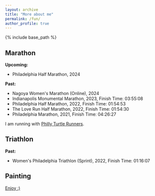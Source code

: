 ```yaml
---
layout: archive
title: "More about me"
permalink: /fun/
author_profile: true
---
```


{% include base_path %}

## Marathon

**Upcoming:**
- Philadelphia Half Marathon, 2024

**Past:**
- Nagoya Women's Marathon (Online), 2024
- Indianapolis Monumental Marathon, 2023, Finish Time: 03:55:08
- Philadelphia Half Marathon, 2022, Finish Time: 01:54:53
- The Love Run Half Marathon, 2022, Finish Time: 01:54:30
- Philadelphia Marathon, 2021, Finish Time: 04:26:27

I am running with [Philly Turtle Runners](https://www.instagram.com/philly_turtlerunners/).

## Triathlon
**Past:**
- Women's Philadelphia Triathlon (Sprint), 2022, Finish Time: 01:16:07

## Painting
[Enjoy :)](/files/artworks/portfolio.pdf)
